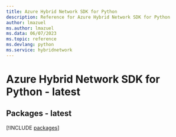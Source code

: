 ```yaml
---
title: Azure Hybrid Network SDK for Python
description: Reference for Azure Hybrid Network SDK for Python
author: lmazuel
ms.author: lmazuel
ms.data: 06/07/2023
ms.topic: reference
ms.devlang: python
ms.service: hybridnetwork
---
```

# Azure Hybrid Network SDK for Python - latest
## Packages - latest
[!INCLUDE [packages](hybrid-network-index.md)]